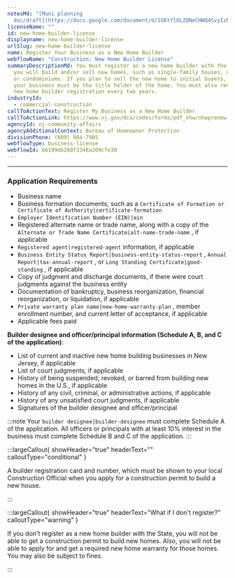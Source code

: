 ```yaml
---
notesMd: "[Muni planning
  doc/draft](https://docs.google.com/document/d/1GKtYlOLZQNeCHWQ4SvyIzEqNmYDECEUSLahp8_yC4T4/edit)"
licenseName: ""
id: new-home-builder-license
displayname: new-home-builder-license
urlSlug: new-home-builder-license
name: Register Your Business as a New Home Builder
webflowName: "Construction: New Home Builder License"
summaryDescriptionMd: You must register as a new home builder with the State if
  you will build and/or sell new homes, such as single-family houses, duplexes,
  or condominiums. If you plan to sell the new home to initial buyers, you or
  your business must be the title holder of the home. You must also renew your
  new home builder registration every two years.
industryId:
  - commercial-construction
callToActionText: Register My Business as a New Home Builder
callToActionLink: https://www.nj.gov/dca/codes/forms/pdf_nhw/nhwprenew.pdf
agencyId: nj-community-affairs
agencyAdditionalContext: Bureau of Homeowner Protection
divisionPhone: (609) 984-7905
webflowType: business-license
webflowId: 66199db280f3348a209cfe30
---
```


---

### Application Requirements

- Business name
- Business formation documents, such as a `Certificate of Formation or Certificate of Authority|certificate-formation`
- `Employer Identification Number (EIN)|ein`
- Registered alternate name or trade name, along with a copy of the `Alternate or Trade Name Certificate|alt-name-trade-name` , if applicable
- `Registered agent|registered-agent` information, if applicable
- `Business Entity Status Report|business-entity-status-report` , `Annual Report|tax-annual-report` , or `Long Standing Certificate|good-standing` , if applicable
- Copy of judgment and discharge documents, if there were court judgments against the business entity
- Documentation of bankruptcy, business reorganization, financial reorganization, or liquidation, if applicable
- `Private warranty plan name|new-home-warranty-plan` , member enrollment number, and current letter of acceptance, if applicable
- Applicable fees paid

**Builder designee and officer/principal information (Schedule A, B, and C of the application)**:

- List of current and inactive new home building businesses in New Jersey, if applicable
- List of court judgments, if applicable
- History of being suspended, revoked, or barred from building new homes in the U.S., if applicable
- History of any civil, criminal, or administrative actions, if applicable
- History of any unsatisfied court judgments, if applicable
- Signatures of the builder designee and officer/principal

:::note
Your `builder designee|builder-designee` must complete Schedule A of the application. All officers or principals with at least 10% interest in the business must complete Schedule B and C of the application.
:::

:::largeCallout{ showHeader="true" headerText="" calloutType="conditional" }

A builder registration card and number, which must be shown to your local Construction Official when you apply for a construction permit to build a new house.

:::

:::largeCallout{ showHeader="true" headerText="What if I don't register?" calloutType="warning" }

If you don't register as a new home builder with the State, you will not be able to get a construction permit to build new homes. Also, you will not be able to apply for and get a required new home warranty for those homes. You may also be subject to fines.

:::
